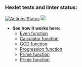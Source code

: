 ### Hexlet tests and linter status:
[![Actions Status](https://github.com/Linkshegelianer/java-project-61/workflows/hexlet-check/badge.svg)](https://github.com/Linkshegelianer/java-project-61/actions)
<a href="https://codeclimate.com/github/Linkshegelianer/java-project-61/maintainability"><img src="https://api.codeclimate.com/v1/badges/e9f55103715222e38df9/maintainability" /></a> 

* **See how it works here:**
  * [Even function](https://asciinema.org/a/rP18cocdRgdVNCiwuv6w4V44K)
  * [Calculator function](https://asciinema.org/a/EGHLYGUgArQtzKS2p1wBHDDh7)
  * [GCD function](https://asciinema.org/a/MKgz9IhMqMlVKzaEMwseLdQuF)
  * [Progression function]()
  * [Prime function]()
  * [Prime function]()
